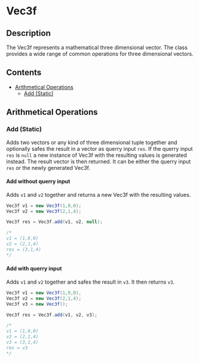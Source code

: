 # Vec3f

## Description

The Vec3f represents a mathematical three dimensional vector. The class provides a wide range of common operations for three dimensional vectors.

## Contents

* [Arithmetical Operations](#arithmetical-operations)
  * [Add (Static)](#add-static)
  
## Arithmetical Operations

### Add (Static)

Adds two vectors or any kind of three dimensional tuple together and optionally safes the result in a vector as querry input `res`. If the querry input `res` is `null` a new instance of Vec3f with the resulting values is generated instead. The result vector is then returned. It can be either the querry input `res` or the newly generated Vec3f.

#### Add without querry input

Adds `v1` and `v2` together and returns a new Vec3f with the resulting values.

```java
Vec3f v1 = new Vec3f(1,0,0);
Vec3f v2 = new Vec3f(2,1,4);

Vec3f res = Vec3f.add(v1, v2, null);

/*
v1 = (1,0,0)
v2 = (2,1,4)
res = (3,1,4)
*/
```

#### Add with querry input

Adds `v1` and `v2` together and safes the result in `v3`. It then returns `v3`.

```java
Vec3f v1 = new Vec3f(1,0,0),
Vec3f v2 = new Vec3f(2,1,4);
Vec3f v3 = new Vec3f();

Vec3f res = Vec3f.add(v1, v2, v3);

/*
v1 = (1,0,0)
v2 = (2,1,4)
v3 = (3,1,4)
res = v3
*/
```

